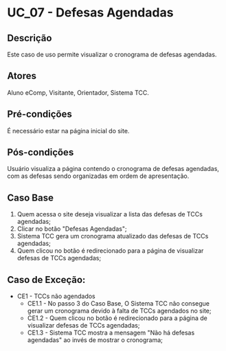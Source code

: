 # UC_07 - Defesas Agendadas

## Descrição
Este caso de uso permite visualizar o cronograma de defesas agendadas.
## Atores
Aluno eComp, Visitante, Orientador, Sistema TCC.
## Pré-condições
É necessário estar na página inicial do site.
## Pós-condições
Usuário visualiza a página contendo o cronograma de defesas agendadas, com as defesas sendo organizadas em ordem de apresentação.
## Caso Base
1. Quem acessa o site deseja visualizar a lista das defesas de TCCs agendadas;
2. Clicar no botão "Defesas Agendadas";
3. Sistema TCC gera um cronograma atualizado das defesas de TCCs agendadas;
4. Quem clicou no botão é redirecionado para a página de visualizar defesas de TCCs agendadas;
## Caso de Exceção:
* CE1 - TCCs não agendados
    * CE1.1 - No passo 3 do Caso Base, O Sistema TCC não consegue gerar um cronograma devido à falta de TCCs agendados no site;
    * CE1.2 - Quem clicou no botão é redirecionado para a página de visualizar defesas de TCCs agendadas;
    * CE1.3 - Sistema TCC mostra a mensagem "Não há defesas agendadas" ao invés de mostrar o cronograma;